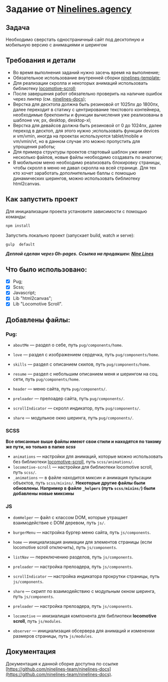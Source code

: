 # Задание от [Ninelines.agency](https://ninelines.agency/)

## Задача
Необходимо сверстать одностраничный сайт под десктопную и мобильную версию с анимациями и шерингом

## Требования и детали

- Во время выполнения заданий нужно засечь время на выполнение;
- Обязательное использование внутренней сборки [ninelines-template](https://www.figma.com/exit?url=https%3A%2F%2Fgithub.com%2Fninelines-team%2Fninelines-template);
- Для реализации скролла и некоторых анимаций использовать библиотеку [locomotive-scroll](https://github.com/locomotivemtl/locomotive-scroll);
- После завершения работ обязательно проверить на наличие ошибок через линтер (см. [ninelines-docs](https://github.com/ninelines-team/ninelines-docs/));
- Верстка  для десктопа должна быть резиновой от 1025пх до 1800пх, далее переходит в статику с центрирование текстового контейнера, необходимые брекпоинты и функции вычисления уже реализованы в шаблоне vw, px, desktop, desktop-xl;
- Верстка для девайсов должна быть резиновой от 0 до 1024пх, далее переход в десктоп, для этого нужно ;использовать функции devices и vm/vmin, иногда на проектах используются tablet/mobile и vm/vmin/vt, но в данном случае это можно пропустить для упрощения работы;
- Для примера структуры проектов стартовый шаблон уже имеет несколько файлов, новые файлы необходимо создавать по аналогии;
- В мобильном меню необходимо реализовать блокировку страницы, чтобы скролл в меню не давал скролла на всей странице. Для тех кто хочет заработать дополнительные баллы с помощью динамических шерингов, можно использовать библиотеку html2canvas.

## Как запустить проект
Для инициализации проекта установите зависимости с помощью команды:

```sh
npm install
```

Запустить локально проект (запускает build, watch и serve):

```sh
gulp  default
```

**_Деплой сделан через Gh-pages._**
**_Ссылка на продакшен: [Nine Lines](https://kirillzayats.github.io/ninelines-template/)_**

## Что было использовано:

- [x] Pug;
- [x] Scss;
- [x] Javascript;
- [x] Lib "html2canvas";
- [x] Lib "Locomotive Scroll".

## Добавлены файлы:
### Pug:
* `aboutMe` — раздел о себе, путь `pug/components/home`.
* `love` — раздел с изображением сердечка, путь `pug/components/home`.
* `skills` — раздел с описанием скилов, путь `pug/components/home`.
* `resume` — раздел с небольшим описанием меня и шерингом на соц. сети, путь `pug/components/home`.

* `header` — меню сайта, путь `pug/components/`.
* `preloader` — прелоадер сайта, путь `pug/components/`.
* `scrollIndicator` — скролл индикатор, путь `pug/components/`.
* `share` — модульное окно шеринга, путь `pug/components/`.

### SCSS
**Все описанные выше файлы имеют свои стили и находятся по такому же пути, но только в папке _scss_**
* `animations` — настройки для анимаций, которые можно использовать без библиотеки [locomotive-scroll](https://github.com/locomotivemtl/locomotive-scroll), путь `scss/animations/`.
* `locomotive-scroll` — настройки для библиотеки locomotive scroll, путь `scss/`.
* `_animations` — в файле находится миксин и анимация пульсации объектов, путь `scss/mixins/`.
**Некоторые другие файлы были обновлены. Например в файле `_helpers` (путь `scss/mixins/`) были добавлены новые миксины**

### JS
* `domHelper` — файл с классом DOM, которые утращает взаимодействие с DOM деревом, путь `js/`.
* `burgerMenu` — настройка бургер меню сайта, путь `js/components`.
* `home` — инициализация анимации для элементов страницы (если locomotive scroll отключить), путь `js/components`.
* `listNav` — переключению разделов, путь `js/components`.
* `preloader` — настройка прелоадера, путь `js/components`.
* `scrollIndicator` — настройка индикатора прокрутки страницы, путь `js/components`.
* `share` — скрипт по взаимодействию с модульным окном шеринга, путь `js/components`.
* `preloader` — настройка прелоадера, путь `js/components`.

* `locomotive` — инизиалицая компонента для библиотеки **locomotive scroll**, путь `js/modules`.
* `observer` — инициализация обсервера для анимаций и изменении размеров страницы, путь `js/modules`.

## Документация

Документация к данной сборке доступна по ссылке [https://github.com/ninelines-team/ninelines-docs](https://github.com/ninelines-team/ninelines-docs).
